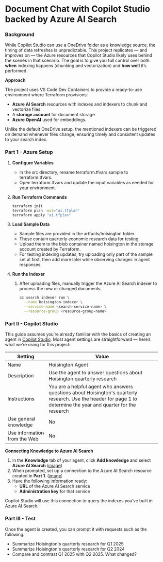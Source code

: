 # Document Chat with Copilot Studio backed by Azure AI Search
### Background

While Copilot Studio can use a OneDrive folder as a knowledge source, the timing of data refreshes is unpredictable. This project replicates — and improves on — the Azure resources that Copilot Studio likely uses behind the scenes in that scenario.  The goal is to give you full control over both **when** indexing happens (chunking and vectorization) and **how well** it’s performed.

**Approach**

The project uses VS Code Dev Containers to provide a ready-to-use environment where Terraform provisions:

- **Azure AI Search** resources with indexes and indexers to chunk and vectorize files
- A **storage account** for document storage
- **Azure OpenAI** used for embeddings.

Unlike the default OneDrive setup, the mentioned indexers can be triggered on demand whenever files change, ensuring timely and consistent updates to your search index.

### Part 1 - Azure Setup 

1. **Configure Variables**

   - In the src directory, rename terraform.tfvars.sample to terraform.tfvars.
   - Open terraform.tfvars and update the input variables as needed for your environment.

2. **Run Terraform Commands**

   ```bash
   terraform init 
   terraform plan -out="ai.tfplan"
   terraform apply "ai.tfplan"
   ```

3. **Load Sample Data**

   - Sample files are provided in the artfacts/hoisington folder.
   - These contain quarterly economic research data for testing.
   - Upload them to the blob container named hoisington in the storage account created by Terraform.
   - For testing indexing updates, try uploading only part of the sample set at first, then add more later while observing changes in agent responses.

4. **Run the Indexer**

   1. After uploading files, manually trigger the Azure AI Search indexer to process the new or changed documents.
   
      ```bash
      az search indexer run \
        --name hoisington-indexer \
        --service-name <search-service-name> \
        --resource-group <resource-group-name>
      ```

### Part II - Copilot Studio

This guide assumes you’re already familiar with the basics of creating an agent in [Copilot Studio](https://copilotstudio.microsoft.com/). Most agent settings are straightforward — here’s what we’re using for this project:

| Setting                      | Value                                                        |
| ---------------------------- | ------------------------------------------------------------ |
| Name                         | Hoisington Agent                                             |
| Description                  | Use the agent to answer questions about Hoisington quarterly research |
| Instructions                 | You are a helpful agent who answers questions about Hoisington's quarterly research.  Use the header for page 1 to determine the year and quarter for the research |
| Use general knowledge        | No                                                           |
| Use information from the Web | No                                                           |

**Connecting Knowledge to Azure AI Search**

1. In the **Knowledge** tab of your agent, click **Add knowledge** and select **Azure AI Search** ([image](./docs/copilot-studio-knowledge-setting-1.png))
2. When prompted, set up a connection to the Azure AI Search resource created in **Part 1**. ([image](./docs/copilot-studio-knowledge-setting-2.png))
3. Have the following information ready:
   - **URL** of the Azure AI Search service
   - **Administration key** for that service

Copilot Studio will use this connection to query the indexes you’ve built in Azure AI Search.

### Part III - Test

Once the agent is created, you can prompt it with requests such as the following.

- Summarize Hoisington's quarterly research for Q1 2025
- Summarize Hoisington's quarterly research for Q2 2024
- Compare and contrast Q1 2025 with Q2 2025.  What changed?
